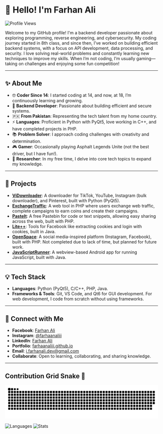 # 👋 Hello! I'm Farhan Ali

![Profile Views](https://views.whatilearened.today/views/github/farhaanaliii/views.svg)

Welcome to my GitHub profile! I'm a backend developer passionate about exploring programming, reverse engineering, and cybersecurity. My coding journey started in 8th class, and since then, I’ve worked on building efficient backend systems, with a focus on API development, data processing, and security. I love solving real-world problems and constantly learning new techniques to improve my skills. When I’m not coding, I’m usually gaming—taking on challenges and enjoying some fun competition!

---

## ✨ About Me

- 🤓 **Coder Since 14**: I started coding at 14, and now, at 18, I’m continuously learning and growing.
- 🔧 **Backend Developer**: Passionate about building efficient and secure systems.
- 🇵🇰 **From Pakistan**: Representing the tech talent from my home country.
- ⚡ **Languages**: Proficient in Python with PyQt5, love working in C++, and have completed projects in PHP.
- 📚 **Problem Solver**: I approach coding challenges with creativity and determination.
- 🎮 **Gamer**: Occasionally playing Asphalt  Legends Unite (not the best driver, but I have fun!).
- 🔎 **Researcher**: In my free time, I delve into core tech topics to expand my knowledge.

---

## 🔨 Projects

- **[ViDownloader](https://github.com/farhaanaliii/Vi-Downloader)**: A downloader for TikTok, YouTube, Instagram (bulk downloader), and Pinterest, built with Python (PyQt5).
- **[ExchangeTraffic](http://exchangetraffic.free.nf/)**: A web tool in PHP where users exchange web traffic, complete campaigns to earn coins and create their campaigns.
- **[PasteIt](https://pasteit.free.nf/)**: A free Pastebin for code or text snippets, allowing easy sharing across the web, built with PHP.
- **[Lite++](https://github.com/farhanaliofficial/Lite)**: Tools for Facebook like extracting cookies and login with cookies, built in Java.
- **[OpenSpace](http://openspace.42web.io/)**: A social media-inspired platform (Instagram, Facebook), built with PHP. Not completed due to lack of time, but planned for future work.
- **[JavaScriptRunner](https://github.com/farhaanaliii/Js-Runner)**: A webview-based Android app for running JavaScript, built with Java.

---

## 💡 Tech Stack

- **Languages**: Python (PyQt5), C/C++, PHP, Java.
- **Frameworks & Tools**: Git, VS Code, and Qt6 for GUI development. For web development, I code from scratch without using frameworks.

---

## 📢 Connect with Me

- **Facebook**: [Farhan Ali](https://www.facebook.com/profile.php?id=100005574365605)
- **Instagram**: [@farhaanaliii](https://www.instagram.com/farhaanaliii)
- **LinkedIn**: [Farhan Ali](https://www.linkedin.com/in/farhaanaliii)
- **Portfolio**: [farhaanaliii.github.io](https://farhaanaliii.github.io/)
- **Email**: [i.farhanali.dev@gmail.com](mailto\:i.farhanali.dev@gmail.com)
- **Collaborate**: Open to learning, collaborating, and sharing knowledge.

---

## Contribution Grid Snake 🐍

![github-contribution-grid-snake](https://github.com/farhaanaliii/farhaanaliii/blob/main/images/github-contribution-grid-snake.svg)

![Languages](https://github-readme-stats.vercel.app/api/top-langs/?username=farhaanaliii)
![Stats](https://github-readme-stats.vercel.app/api?username=farhaanaliii)
